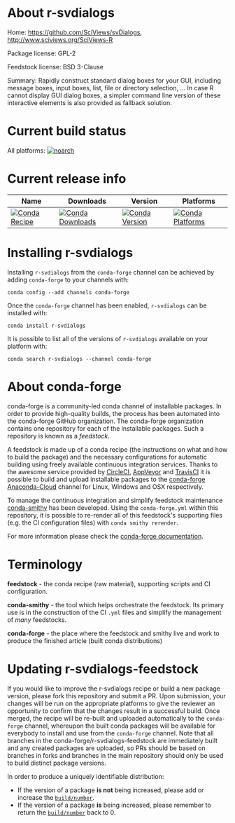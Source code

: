 About r-svdialogs
=================

Home: https://github.com/SciViews/svDialogs, http://www.sciviews.org/SciViews-R

Package license: GPL-2

Feedstock license: BSD 3-Clause

Summary: Rapidly construct standard dialog boxes for your GUI, including  message boxes, input boxes, list, file or directory selection, ... In case R cannot display GUI dialog boxes, a simpler command line version of these interactive elements is also provided as fallback solution.



Current build status
====================

All platforms:
[![noarch](https://img.shields.io/circleci/project/github/conda-forge/r-svdialogs-feedstock/master.svg?label=noarch)](https://circleci.com/gh/conda-forge/r-svdialogs-feedstock)

Current release info
====================

| Name | Downloads | Version | Platforms |
| --- | --- | --- | --- |
| [![Conda Recipe](https://img.shields.io/badge/recipe-r--svdialogs-green.svg)](https://anaconda.org/conda-forge/r-svdialogs) | [![Conda Downloads](https://img.shields.io/conda/dn/conda-forge/r-svdialogs.svg)](https://anaconda.org/conda-forge/r-svdialogs) | [![Conda Version](https://img.shields.io/conda/vn/conda-forge/r-svdialogs.svg)](https://anaconda.org/conda-forge/r-svdialogs) | [![Conda Platforms](https://img.shields.io/conda/pn/conda-forge/r-svdialogs.svg)](https://anaconda.org/conda-forge/r-svdialogs) |

Installing r-svdialogs
======================

Installing `r-svdialogs` from the `conda-forge` channel can be achieved by adding `conda-forge` to your channels with:

```
conda config --add channels conda-forge
```

Once the `conda-forge` channel has been enabled, `r-svdialogs` can be installed with:

```
conda install r-svdialogs
```

It is possible to list all of the versions of `r-svdialogs` available on your platform with:

```
conda search r-svdialogs --channel conda-forge
```


About conda-forge
=================

conda-forge is a community-led conda channel of installable packages.
In order to provide high-quality builds, the process has been automated into the
conda-forge GitHub organization. The conda-forge organization contains one repository
for each of the installable packages. Such a repository is known as a *feedstock*.

A feedstock is made up of a conda recipe (the instructions on what and how to build
the package) and the necessary configurations for automatic building using freely
available continuous integration services. Thanks to the awesome service provided by
[CircleCI](https://circleci.com/), [AppVeyor](https://www.appveyor.com/)
and [TravisCI](https://travis-ci.org/) it is possible to build and upload installable
packages to the [conda-forge](https://anaconda.org/conda-forge)
[Anaconda-Cloud](https://anaconda.org/) channel for Linux, Windows and OSX respectively.

To manage the continuous integration and simplify feedstock maintenance
[conda-smithy](https://github.com/conda-forge/conda-smithy) has been developed.
Using the ``conda-forge.yml`` within this repository, it is possible to re-render all of
this feedstock's supporting files (e.g. the CI configuration files) with ``conda smithy rerender``.

For more information please check the [conda-forge documentation](https://conda-forge.org/docs/).

Terminology
===========

**feedstock** - the conda recipe (raw material), supporting scripts and CI configuration.

**conda-smithy** - the tool which helps orchestrate the feedstock.
                   Its primary use is in the construction of the CI ``.yml`` files
                   and simplify the management of *many* feedstocks.

**conda-forge** - the place where the feedstock and smithy live and work to
                  produce the finished article (built conda distributions)


Updating r-svdialogs-feedstock
==============================

If you would like to improve the r-svdialogs recipe or build a new
package version, please fork this repository and submit a PR. Upon submission,
your changes will be run on the appropriate platforms to give the reviewer an
opportunity to confirm that the changes result in a successful build. Once
merged, the recipe will be re-built and uploaded automatically to the
`conda-forge` channel, whereupon the built conda packages will be available for
everybody to install and use from the `conda-forge` channel.
Note that all branches in the conda-forge/r-svdialogs-feedstock are
immediately built and any created packages are uploaded, so PRs should be based
on branches in forks and branches in the main repository should only be used to
build distinct package versions.

In order to produce a uniquely identifiable distribution:
 * If the version of a package **is not** being increased, please add or increase
   the [``build/number``](https://conda.io/docs/user-guide/tasks/build-packages/define-metadata.html#build-number-and-string).
 * If the version of a package **is** being increased, please remember to return
   the [``build/number``](https://conda.io/docs/user-guide/tasks/build-packages/define-metadata.html#build-number-and-string)
   back to 0.
